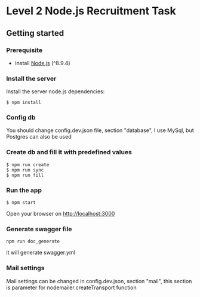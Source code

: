 # Level 2 Node.js Recruitment Task

## Getting started

### Prerequisite

- Install [Node.js](https://nodejs.org/) (^8.9.4)

### Install the server

Install the server node.js dependencies:

```
$ npm install
```

### Config db
You should change config.dev.json file, section "database", I use MySql, but Postgres can also be used

### Create db and fill it with predefined values

```
$ npm run create
$ npm run sync
$ npm run fill
```
### Run the app

```
$ npm start
```

Open your browser on <http://localhost:3000>

### Generate swagger file
```
npm run doc_generate
```
it will generate swagger.yml

### Mail settings
Mail settings can be changed in config.dev.json, section "mail", this section is parameter for nodemailer.createTransport function